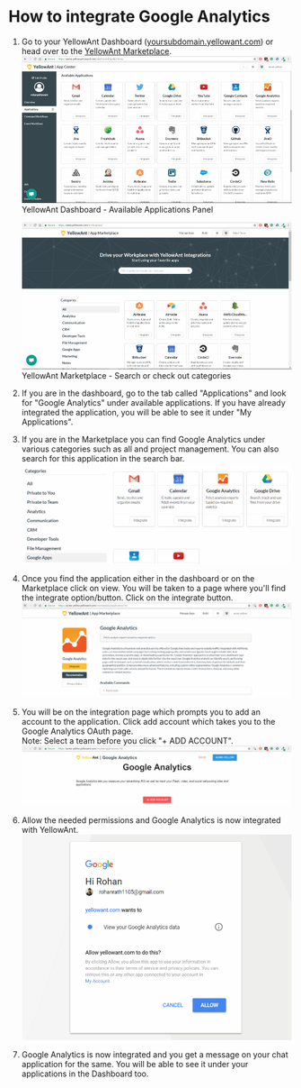 # **How to integrate Google Analytics**

1. Go to your YellowAnt Dashboard \([yoursubdomain.yellowant.com](/yoursubdomain.yellowant.com)\) or head over to the [YellowAnt Marketplace](https://www.yellowant.com/marketplace).  
   ![](/assets/InstaDash.jpg)YellowAnt Dashboard - Available Applications Panel

   ![](/assets/InstaMP.png)YellowAnt Marketplace - Search or check out categories

2. If you are in the dashboard, go to the tab called "Applications" and look for "Google Analytics" under available applications. If you have already integrated the application, you will be able to see it under "My Applications".

3. If you are in the Marketplace you can find Google Analytics under various categories such as all and project management. You can also search for this application in the search bar.  
   ![](/assets/gmail1.png)

4. Once you find the application either in the dashboard or on the Marketplace click on view. You will be taken to a page where you'll find the integrate option/button. Click on the integrate button.  
   ![](/assets/analytics1.png)

5. You will be on the integration page which prompts you to add an account to the application. Click add account which takes you to the Google Analytics OAuth page.  
   Note: Select a team before you click "+ ADD ACCOUNT".  
   ![](/assets/analytics2.png)

6. Allow the needed permissions and Google Analytics is now integrated with YellowAnt.  
   ![](/assets/gsnal4.png)

7. Google Analytics is now integrated and you get a message on your chat application for the same. You will be able to see it under your applications in the Dashboard too.



